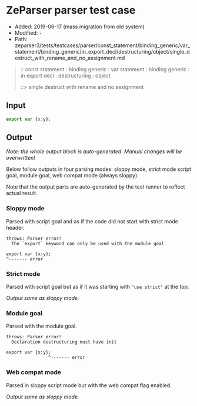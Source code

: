 # ZeParser parser test case

- Added: 2019-06-17 (mass migration from old system)
- Modified: -
- Path: zeparser3/tests/testcases/parser/const_statement/binding_generic/var_statement/binding_generic/in_export_decl/destructuring/object/single_destruct_with_rename_and_no_assignment.md

> :: const statement : binding generic : var statement : binding generic : in export decl : destructuring : object
>
> ::> single destruct with rename and no assignment

## Input

`````js
export var {x:y};
`````

## Output

_Note: the whole output block is auto-generated. Manual changes will be overwritten!_

Below follow outputs in four parsing modes: sloppy mode, strict mode script goal, module goal, web compat mode (always sloppy).

Note that the output parts are auto-generated by the test runner to reflect actual result.

### Sloppy mode

Parsed with script goal and as if the code did not start with strict mode header.

`````
throws: Parser error!
  The `export` keyword can only be used with the module goal

export var {x:y};
^------- error
`````

### Strict mode

Parsed with script goal but as if it was starting with `"use strict"` at the top.

_Output same as sloppy mode._

### Module goal

Parsed with the module goal.

`````
throws: Parser error!
  Declaration destructuring must have init

export var {x:y};
                ^------- error
`````


### Web compat mode

Parsed in sloppy script mode but with the web compat flag enabled.

_Output same as sloppy mode._
